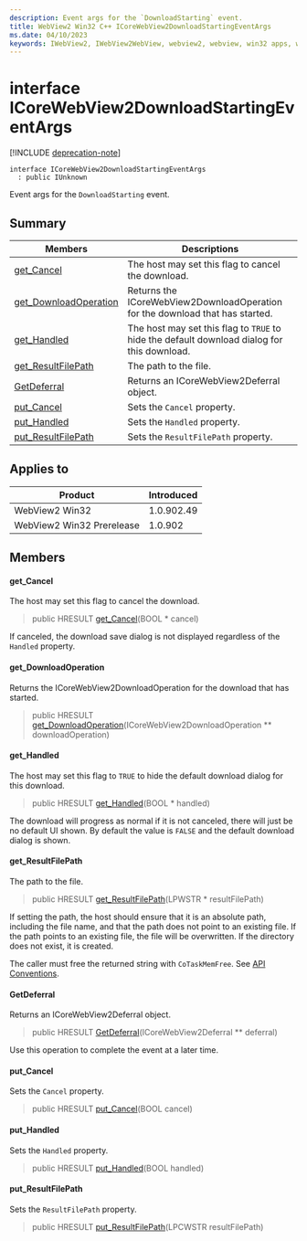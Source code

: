 ```yaml
---
description: Event args for the `DownloadStarting` event.
title: WebView2 Win32 C++ ICoreWebView2DownloadStartingEventArgs
ms.date: 04/10/2023
keywords: IWebView2, IWebView2WebView, webview2, webview, win32 apps, win32, edge, ICoreWebView2, ICoreWebView2Controller, browser control, edge html, ICoreWebView2DownloadStartingEventArgs
---
```


# interface ICoreWebView2DownloadStartingEventArgs

[!INCLUDE [deprecation-note](../includes/deprecation-note.md)]

```
interface ICoreWebView2DownloadStartingEventArgs
  : public IUnknown
```

Event args for the `DownloadStarting` event.

## Summary

 Members                        | Descriptions
--------------------------------|---------------------------------------------
[get_Cancel](#get_cancel) | The host may set this flag to cancel the download.
[get_DownloadOperation](#get_downloadoperation) | Returns the ICoreWebView2DownloadOperation for the download that has started.
[get_Handled](#get_handled) | The host may set this flag to `TRUE` to hide the default download dialog for this download.
[get_ResultFilePath](#get_resultfilepath) | The path to the file.
[GetDeferral](#getdeferral) | Returns an ICoreWebView2Deferral object.
[put_Cancel](#put_cancel) | Sets the `Cancel` property.
[put_Handled](#put_handled) | Sets the `Handled` property.
[put_ResultFilePath](#put_resultfilepath) | Sets the `ResultFilePath` property.

## Applies to

Product                         | Introduced
--------------------------------|---------------------------------------------
WebView2 Win32            |    1.0.902.49
WebView2 Win32 Prerelease |    1.0.902

## Members

#### get_Cancel

The host may set this flag to cancel the download.

> public HRESULT [get_Cancel](#get_cancel)(BOOL * cancel)

If canceled, the download save dialog is not displayed regardless of the `Handled` property.

#### get_DownloadOperation

Returns the ICoreWebView2DownloadOperation for the download that has started.

> public HRESULT [get_DownloadOperation](#get_downloadoperation)(ICoreWebView2DownloadOperation ** downloadOperation)

#### get_Handled

The host may set this flag to `TRUE` to hide the default download dialog for this download.

> public HRESULT [get_Handled](#get_handled)(BOOL * handled)

The download will progress as normal if it is not canceled, there will just be no default UI shown. By default the value is `FALSE` and the default download dialog is shown.

#### get_ResultFilePath

The path to the file.

> public HRESULT [get_ResultFilePath](#get_resultfilepath)(LPWSTR * resultFilePath)

If setting the path, the host should ensure that it is an absolute path, including the file name, and that the path does not point to an existing file. If the path points to an existing file, the file will be overwritten. If the directory does not exist, it is created.

The caller must free the returned string with `CoTaskMemFree`. See [API Conventions](/microsoft-edge/webview2/concepts/win32-api-conventions#strings).

#### GetDeferral

Returns an ICoreWebView2Deferral object.

> public HRESULT [GetDeferral](#getdeferral)(ICoreWebView2Deferral ** deferral)

Use this operation to complete the event at a later time.

#### put_Cancel

Sets the `Cancel` property.

> public HRESULT [put_Cancel](#put_cancel)(BOOL cancel)

#### put_Handled

Sets the `Handled` property.

> public HRESULT [put_Handled](#put_handled)(BOOL handled)

#### put_ResultFilePath

Sets the `ResultFilePath` property.

> public HRESULT [put_ResultFilePath](#put_resultfilepath)(LPCWSTR resultFilePath)

